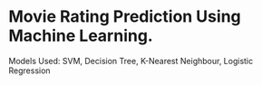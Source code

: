 # Movie Rating Prediction Using Machine Learning.
Models Used: SVM, Decision Tree, K-Nearest Neighbour, Logistic Regression
